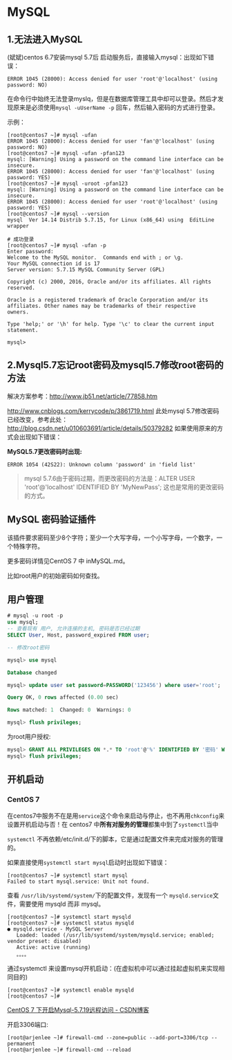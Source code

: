 # MySQL



## 1.无法进入MySQL

(斌斌)centos 6.7安装mysql 5.7后
启动服务后，直接输入mysql：出现如下错误：

```
ERROR 1045 (28000): Access denied for user 'root'@'localhost' (using password: NO)
```


在命令行中始终无法登录myslq，但是在数据库管理工具中却可以登录。然后才发现原来是必须使用`mysql -uUserName -p` 回车，然后输入密码的方式进行登录。

示例：  

```shell
[root@centos7 ~]# mysql -ufan 
ERROR 1045 (28000): Access denied for user 'fan'@'localhost' (using password: NO)
[root@centos7 ~]# mysql -ufan -pfan123 
mysql: [Warning] Using a password on the command line interface can be insecure.
ERROR 1045 (28000): Access denied for user 'fan'@'localhost' (using password: YES)
[root@centos7 ~]# mysql -uroot -pfan123
mysql: [Warning] Using a password on the command line interface can be insecure.
ERROR 1045 (28000): Access denied for user 'root'@'localhost' (using password: YES)
[root@centos7 ~]# mysql --version
mysql  Ver 14.14 Distrib 5.7.15, for Linux (x86_64) using  EditLine wrapper

# 成功登录
[root@centos7 ~]# mysql -ufan -p
Enter password: 
Welcome to the MySQL monitor.  Commands end with ; or \g.
Your MySQL connection id is 17
Server version: 5.7.15 MySQL Community Server (GPL)

Copyright (c) 2000, 2016, Oracle and/or its affiliates. All rights reserved.

Oracle is a registered trademark of Oracle Corporation and/or its
affiliates. Other names may be trademarks of their respective
owners.

Type 'help;' or '\h' for help. Type '\c' to clear the current input statement.

mysql> 
```





## 2.Mysql5.7忘记root密码及mysql5.7修改root密码的方法


解决方案参考：<http://www.jb51.net/article/77858.htm>

<http://www.cnblogs.com/kerrycode/p/3861719.html>
此处mysql 5.7修改密码已经改变，参考此处：<http://blog.csdn.net/u010603691/article/details/50379282> 如果使用原来的方式会出现如下错误：  

**MySQL5.7更改密码时出现:**  

```
ERROR 1054 (42S22): Unknown column 'password' in 'field list'
```





>mysql 5.7.6由于密码过期，而更改密码的方法是：ALTER USER 'root'@'localhost' IDENTIFIED BY 'MyNewPass'; 
>这也是常用的更改密码的方式。



## MySQL 密码验证插件
该插件要求密码至少8个字符；至少一个大写字母，一个小写字母，一个数字，一个特殊字符。

更多密码详情见CentOS 7 中 inMySQL.md。

比如root用户的初始密码如何查找。





## 用户管理



```sql
# mysql -u root -p
use mysql;
-- 查看现有 用户, 允许连接的主机, 密码是否已经过期
SELECT User, Host, password_expired FROM user;
```



```sql
-- 修改root密码

mysql> use mysql

Database changed

mysql> update user set password=PASSWORD('123456') where user='root';

Query OK, 0 rows affected (0.00 sec)

Rows matched: 1  Changed: 0  Warnings: 0

mysql> flush privileges;
```



为root用户授权: 

```sql
mysql> GRANT ALL PRIVILEGES ON *.* TO 'root'@'%' IDENTIFIED BY '密码' WITH GRANT OPTION;
mysql> flush privileges;
```







## 开机启动



### CentOS 7

在centos7中服务不在是用`service`这个命令来启动与停止，也不再用`chkconfig`来设置开机启动与否！在 centos7 中**所有对服务的管理**都集中到了`systemctl`当中

`systemctl` 不再依赖/etc/init.d/下的脚本，它是通过配置文件来完成对服务的管理的。

如果直接使用`systemctl start mysql`启动时出现如下错误：

```shell
[root@centos7 ~]# systemctl start mysql
Failed to start mysql.service: Unit not found.
```

查看 `/usr/lib/systemd/system/`下的配置文件，发现有一个 `mysqld.service`文件，需要使用 mysqld 而非 mysql。

```shell
[root@centos7 ~]# systemctl start mysqld
[root@centos7 ~]# systemctl status mysqld
● mysqld.service - MySQL Server
   Loaded: loaded (/usr/lib/systemd/system/mysqld.service; enabled; vendor preset: disabled)
   Active: active (running)
   。。。。
```

通过systemctl 来设置mysql开机启动：(在虚拟机中可以通过挂起虚拟机来实现相同目的)

```shell
[root@centos7 ~]# systemctl enable mysqld
[root@centos7 ~]#
```





[CentOS 7 下开启Mysql-5.7.19远程访问 - CSDN博客](https://blog.csdn.net/u010758410/article/details/76381632 "CentOS 7 下开启Mysql-5.7.19远程访问 - CSDN博客")



开启3306端口: 

```shell
[root@arjenlee ~]# firewall-cmd --zone=public --add-port=3306/tcp --permanent
[root@arjenlee ~]# firewall-cmd --reload 
```





